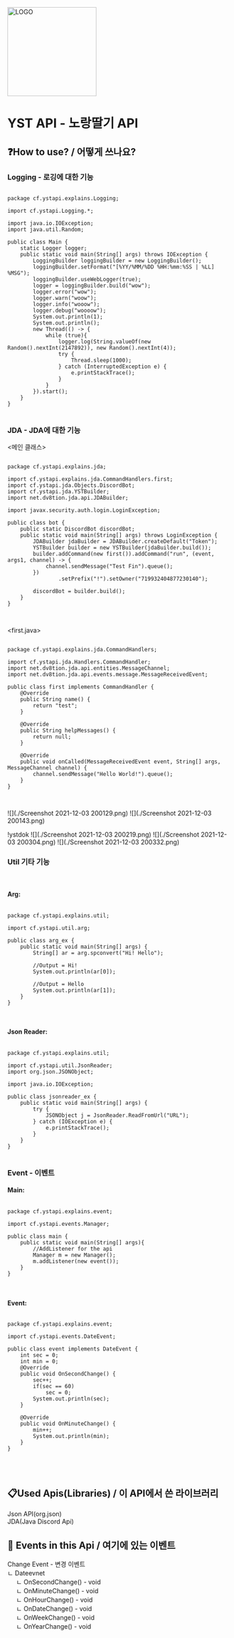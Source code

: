 <img src="./ystapilogo.png" alt="LOGO" width="200"/><br/>
# YST API - 노랑딸기 API

## ❓How to use? / 어떻게 쓰나요?

### **Logging - 로깅에 대한 기능**

<pre>
<code>
package cf.ystapi.explains.Logging;

import cf.ystapi.Logging.*;

import java.io.IOException;
import java.util.Random;

public class Main {
    static Logger logger;
    public static void main(String[] args) throws IOException {
        LoggingBuilder loggingBuilder = new LoggingBuilder();
        loggingBuilder.setFormat("[%YY/%MM/%DD %HH:%mm:%SS | %LL] %MSG");
        loggingBuilder.useWebLogger(true);
        logger = loggingBuilder.build("wow");
        logger.error("wow");
        logger.warn("woow");
        logger.info("wooow");
        logger.debug("woooow");
        System.out.println(1);
        System.out.println();
        new Thread(() -> {
            while (true){
                logger.log(String.valueOf(new Random().nextInt(2147892)), new Random().nextInt(4));
                try {
                    Thread.sleep(1000);
                } catch (InterruptedException e) {
                    e.printStackTrace();
                }
            }
        }).start();
    }
}
</code>
</pre>

### **JDA - JDA에 대한 기능**

<메인 클래스>
<pre>
<code>
package cf.ystapi.explains.jda;

import cf.ystapi.explains.jda.CommandHandlers.first;
import cf.ystapi.jda.Objects.DiscordBot;
import cf.ystapi.jda.YSTBuilder;
import net.dv8tion.jda.api.JDABuilder;

import javax.security.auth.login.LoginException;

public class bot {
    public static DiscordBot discordBot;
    public static void main(String[] args) throws LoginException {
        JDABuilder jdaBuilder = JDABuilder.createDefault("Token");
        YSTBuilder builder = new YSTBuilder(jdaBuilder.build());
        builder.addCommand(new first()).addCommand("run", (event, args1, channel) -> {
            channel.sendMessage("Test Fin").queue();
        })
                .setPrefix("!").setOwner("719932404877230140");

        discordBot = builder.build();
    }
}

</code>
</pre>

<first.java>
<pre>
<code>
package cf.ystapi.explains.jda.CommandHandlers;

import cf.ystapi.jda.Handlers.CommandHandler;
import net.dv8tion.jda.api.entities.MessageChannel;
import net.dv8tion.jda.api.events.message.MessageReceivedEvent;

public class first implements CommandHandler {
    @Override
    public String name() {
        return "test";
    }

    @Override
    public String helpMessages() {
        return null;
    }

    @Override
    public void onCalled(MessageReceivedEvent event, String[] args, MessageChannel channel) {
        channel.sendMessage("Hello World!").queue();
    }
}

</code>
</pre>
![](./Screenshot 2021-12-03 200129.png)
![](./Screenshot 2021-12-03 200143.png)

!ystdok
![](./Screenshot 2021-12-03 200219.png)
![](./Screenshot 2021-12-03 200304.png)
![](./Screenshot 2021-12-03 200332.png)

### **Util 기타 기능**
<br/>

#### Arg:

<pre>
<code>
package cf.ystapi.explains.util;

import cf.ystapi.util.arg;

public class arg_ex {
    public static void main(String[] args) {
        String[] ar = arg.spconvert("Hi! Hello");

        //Output = Hi!
        System.out.println(ar[0]);

        //Output = Hello
        System.out.println(ar[1]);
    }
}

</code>
</pre>

#### Json Reader:

<pre>
<code>
package cf.ystapi.explains.util;

import cf.ystapi.util.JsonReader;
import org.json.JSONObject;

import java.io.IOException;

public class jsonreader_ex {
    public static void main(String[] args) {
        try {
            JSONObject j = JsonReader.ReadFromUrl("URL");
        } catch (IOException e) {
            e.printStackTrace();
        }
    }
}
</code>
</pre>

### **Event - 이벤트**<br/>

#### Main:
<pre>
<code>
package cf.ystapi.explains.event;

import cf.ystapi.events.Manager;

public class main {
    public static void main(String[] args){
        //AddListener for the api
        Manager m = new Manager();
        m.addListener(new event());
    }
}

</code>
</pre>

#### Event:

<pre>
<code>
package cf.ystapi.explains.event;

import cf.ystapi.events.DateEvent;

public class event implements DateEvent {
    int sec = 0;
    int min = 0;
    @Override
    public void OnSecondChange() {
        sec++;
        if(sec == 60)
            sec = 0;
        System.out.println(sec);
    }

    @Override
    public void OnMinuteChange() {
        min++;
        System.out.println(min);
    }
}
</code>
</pre>

<br/>


## 📋Used Apis(Libraries) / 이 API에서 쓴 라이브러리

Json API(org.json)<br/>
JDA(Java Discord Api) 

## 📝 Events in this Api / 여기에 있는 이벤트

Change Event - 변경 이벤트<br/>
ㄴ Dateevnet<br/>
&nbsp;&nbsp;&nbsp;&nbsp;&nbsp;ㄴ OnSecondChange() - void<br/>
&nbsp;&nbsp;&nbsp;&nbsp;&nbsp;ㄴ OnMinuteChange() - void<br/>
&nbsp;&nbsp;&nbsp;&nbsp;&nbsp;ㄴ OnHourChange() - void<br/>
&nbsp;&nbsp;&nbsp;&nbsp;&nbsp;ㄴ OnDateChange() - void<br/>
&nbsp;&nbsp;&nbsp;&nbsp;&nbsp;ㄴ OnWeekChange() - void<br/>
&nbsp;&nbsp;&nbsp;&nbsp;&nbsp;ㄴ OnYearChange() - void<br/>
